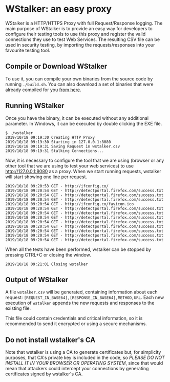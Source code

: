 # WStalker: an easy proxy 

WStalker is a HTTP/HTTPS Proxy with full Request/Response logging. The main purpose of WStalker is to provide an easy way for developers to configure their testing tools to use this proxy and register the valid connections they use to test Web Services. The resulting CSV file can be used in security testing, by importing the requests/responses into your favourite testing tool.

## Compile or Download WStalker

To use it, you can compile your own binaries from the source code by running `./build.sh`.
You can also download a set of binaries that were already compiled for you [from here](https://github.com/nccgroup/wstalker/releases/).

## Running WStalker

Once you have the binary, it can be executed without any additional parameter. In Windows, it can be executed by double clicking the EXE file.

```
$ ./wstalker
2019/10/18 09:19:30 Creating HTTP Proxy
2019/10/18 09:19:30 Starting in 127.0.0.1:8080
2019/10/18 09:19:31 Saving Request in wstalker.csv
2019/10/18 09:19:31 Stalking Connections...
```

Now, it is necessary to configure the tool that we are using (browser or any other tool that we are using to test your web services) to use http://127.0.0.1:8080 as a proxy. When we start running requests, wstalker will start showing one line per request.

```
2019/10/18 09:20:53 GET - http://ifconfig.co/
2019/10/18 09:20:54 GET - http://detectportal.firefox.com/success.txt
2019/10/18 09:20:54 GET - http://detectportal.firefox.com/success.txt
2019/10/18 09:20:54 GET - http://detectportal.firefox.com/success.txt
2019/10/18 09:20:54 GET - http://ifconfig.co/favicon.ico
2019/10/18 09:20:54 GET - http://detectportal.firefox.com/success.txt
2019/10/18 09:20:54 GET - http://detectportal.firefox.com/success.txt
2019/10/18 09:20:54 GET - http://detectportal.firefox.com/success.txt
2019/10/18 09:20:54 GET - http://detectportal.firefox.com/success.txt
2019/10/18 09:20:54 GET - http://detectportal.firefox.com/success.txt
2019/10/18 09:20:54 GET - http://detectportal.firefox.com/success.txt
2019/10/18 09:20:54 GET - http://detectportal.firefox.com/success.txt
2019/10/18 09:20:54 GET - http://detectportal.firefox.com/success.txt
```

When all the tests have been performed, wstalker can be stopped by pressing CTRL+C or closing the window.

```
2019/10/18 09:21:01 Closing wstalker
```

## Output of WStalker

A file `wstalker.csv` will be generated, containing information about each request: `[REQUEST_IN_BASE64],[RESPONSE_IN_BASE64],METHOD,URL`.
Each new execution of `wstalker` appends the new requests and responses to the existing file.

This file could contain credentials and critical information, so it is recommended to send it encrypted or using a secure mechanisms.

## Do not install wstalker's CA

Note that wstalker is using a CA to generate certificates but, for simplicity purposes, that CA's private key is included in the code, so *PLEASE DO NOT INSTALL IT IN YOUR BROWSER OR OPERATING SYSTEM*, since that would mean that attackers could intercept your connections by generating certificates signed by wstalker's CA.

